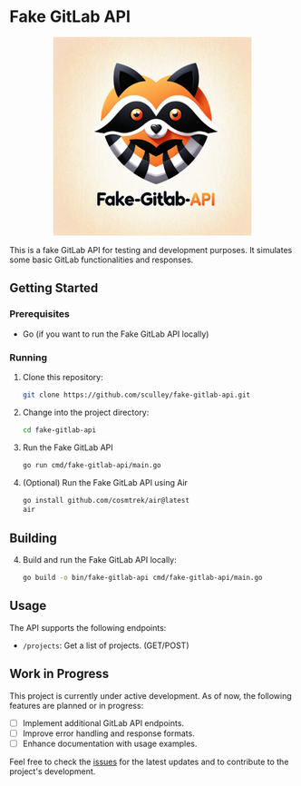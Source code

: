 # Fake GitLab API

<div align="center">
  <a href="https://github.com/sculley/fake-s3">
    <img src="https://raw.githubusercontent.com/sculley/fake-gitlab-api/main/images/logo.png" alt="Logo" width="350" height="350">
  </a>
</div>

This is a fake GitLab API for testing and development purposes. It simulates some basic GitLab functionalities and responses.

## Getting Started

### Prerequisites

- Go (if you want to run the Fake GitLab API locally)

### Running

1. Clone this repository:

    ```bash
    git clone https://github.com/sculley/fake-gitlab-api.git
    ```

2. Change into the project directory:

    ```bash
    cd fake-gitlab-api
    ```

3. Run the Fake GitLab API

    ```bash
    go run cmd/fake-gitlab-api/main.go
    ```

4. (Optional) Run the Fake GitLab API using Air

    ```bash
    go install github.com/cosmtrek/air@latest
    air
    ```

## Building

4. Build and run the Fake GitLab API locally:

    ```bash
    go build -o bin/fake-gitlab-api cmd/fake-gitlab-api/main.go
    ```

## Usage

The API supports the following endpoints:

- `/projects`: Get a list of projects. (GET/POST)

## Work in Progress

This project is currently under active development. As of now, the following features are planned or in progress:

- [ ] Implement additional GitLab API endpoints.
- [ ] Improve error handling and response formats.
- [ ] Enhance documentation with usage examples.

Feel free to check the [issues](https://github.com/sculley/fake-gitlab-api/issues) for the latest updates and to contribute to the project's development.